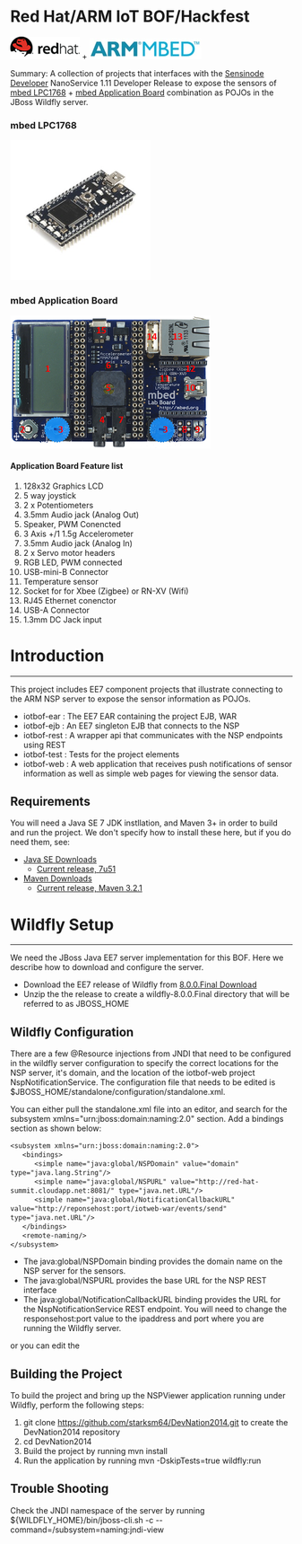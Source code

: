 # Red Hat/ARM IoT BOF/Hackfest
![Red Hat](images/rh-logo-blk.png) + ![](images/arm_mbed.jpg)

Summary: A collection of projects that interfaces with the
[Sensinode Developer](https://silver.arm.com/browse/SEN00) NanoService 1.11 Developer
Release to expose the sensors of [mbed LPC1768](https://mbed.org/platforms/mbed-LPC1768/) +
[mbed Application Board](https://mbed.org/components/mbed-Application-Board/) combination
as POJOs in the JBoss Wildfly server.

### mbed LPC1768
![](images/NXP_LPC1768.png)
### mbed Application Board
![](images/app_board_front_small_map1.png)
#### Application Board Feature list

1. 128x32 Graphics LCD
2. 5 way joystick
3. 2 x Potentiometers
4. 3.5mm Audio jack (Analog Out)
5. Speaker, PWM Conencted
6. 3 Axis +/1 1.5g Accelerometer
7. 3.5mm Audio jack (Analog In)
8. 2 x Servo motor headers
9. RGB LED, PWM connected
10. USB-mini-B Connector
11. Temperature sensor
12. Socket for for Xbee (Zigbee) or RN-XV (Wifi)
13. RJ45 Ethernet conenctor
14. USB-A Connector
15. 1.3mm DC Jack input

# Introduction
---------------------

This project includes EE7 component projects that illustrate connecting to the ARM NSP server to expose the sensor information as POJOs.

* iotbof-ear : The EE7 EAR containing the project EJB, WAR
* iotbof-ejb : An EE7 singleton EJB that connects to the NSP
* iotbof-rest : A wrapper api that communicates with the NSP endpoints using REST
* iotbof-test : Tests for the project elements
* iotbof-web : A web application that receives push notifications of sensor information
as well as simple web pages for viewing the sensor data.

## Requirements
You will need a Java SE 7 JDK instllation, and Maven 3+ in order to build and run the project. We don't specify how to install these here, but if you do need them, see:

* [Java SE Downloads](http://www.oracle.com/technetwork/java/javase/downloads/index.html)
  * [Current release, 7u51](http://www.oracle.com/technetwork/java/javase/downloads/jdk7-downloads-1880260.html)
* [Maven Downloads](http://maven.apache.org/download.cgi)
  * [Current release, Maven 3.2.1](http://mirrors.gigenet.com/apache/maven/maven-3/3.2.1/binaries/apache-maven-3.2.1-bin.tar.gz)


# Wildfly Setup
-------------------
We need the JBoss Java EE7 server implementation for this BOF. Here we describe how to download and configure the server.

* Download the EE7 release of Wildfly from [8.0.0.Final Download](http://download.jboss.org/wildfly/8.0.0.Final/wildfly-8.0.0.Final.zip)
* Unzip the the release to create a wildfly-8.0.0.Final directory that will be referred to as JBOSS_HOME

## Wildfly Configuration
There are a few @Resource injections from JNDI that need to be configured in the wildfly server configuration to specify the correct locations for the NSP server, it's domain, and the location of the iotbof-web project NspNotificationService. The configuration file that needs to be edited is $JBOSS_HOME/standalone/configuration/standalone.xml.

You can either pull the standalone.xml file into an editor, and search for the subsystem xmlns="urn:jboss:domain:naming:2.0" section. Add a bindings section as shown below:

    <subsystem xmlns="urn:jboss:domain:naming:2.0">
       <bindings>
          <simple name="java:global/NSPDomain" value="domain" type="java.lang.String"/>
          <simple name="java:global/NSPURL" value="http://red-hat-summit.cloudapp.net:8081/" type="java.net.URL"/>
          <simple name="java:global/NotificationCallbackURL" value="http://reponsehost:port/iotweb-war/events/send" type="java.net.URL"/>
       </bindings>
       <remote-naming/>
    </subsystem>

* The java:global/NSPDomain binding provides the domain name on the NSP server for the sensors.
* The java:global/NSPURL provides the base URL for the NSP REST interface
* The java:global/NotificationCallbackURL binding provides the URL for the NspNotificationService REST endpoint. You will need to change the responsehost:port value to the ipaddress and port where you are running the Wildfly server.

or you can edit the

## Building the Project
To build the project and bring up the NSPViewer application running under Wildfly, perform the following steps:
1. git clone https://github.com/starksm64/DevNation2014.git to create the DevNation2014 repository
2. cd DevNation2014
3. Build the project by running mvn install
4. Run the application by running mvn -DskipTests=true wildfly:run

## Trouble Shooting

Check the JNDI namespace of the server by running
${WILDFLY_HOME}/bin/jboss-cli.sh -c --command=/subsystem=naming:jndi-view
